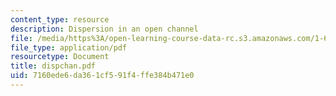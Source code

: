 ```yaml
---
content_type: resource
description: Dispersion in an open channel
file: /media/https%3A/open-learning-course-data-rc.s3.amazonaws.com/1-63-advanced-fluid-dynamics-of-the-environment-fall-2002/7160ede6da361cf591f4ffe384b471e0_dispchan.pdf
file_type: application/pdf
resourcetype: Document
title: dispchan.pdf
uid: 7160ede6-da36-1cf5-91f4-ffe384b471e0
---
```

